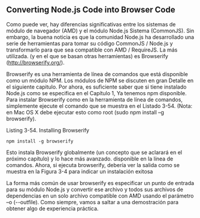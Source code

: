 ## Converting Node.js Code into Browser Code

Como puede ver, hay diferencias significativas entre los sistemas de módulo de navegador (AMD) y el módulo Node.js
Sistema (CommonJS). Sin embargo, la buena noticia es que la comunidad Node.js ha desarrollado una serie de herramientas para tomar
su código CommonJS / Node.js y transformarlo para que sea compatible con AMD / RequireJS. La más utilizada.
(y en el que se basan otras herramientas) es Browserify (http://browserify.org/).

Browserify es una herramienta de línea de comandos que está disponible como un módulo NPM. Los módulos de NPM se discuten en gran
Detalle en el siguiente capitulo. Por ahora, es suficiente saber que si tiene instalado Node.js como se especifica en el Capítulo 1,
Ya tenemos npm disponible. Para instalar Browserify como en la herramienta de línea de comandos, simplemente ejecute el comando que se muestra
en el Listado 3-54. (Nota: en Mac OS X debe ejecutar esto como root (sudo npm install –g browserify).

Listing 3-54. Installing Browserify

```
npm install -g browserify
```

Esto instala Browserify globalmente (un concepto que se aclarará en el próximo capítulo) y lo hace más avanzado.
disponible en la línea de comandos. Ahora, si ejecuta browserify, debería ver la salida como se muestra en la Figura 3-4 para indicar un
instalación exitosa

La forma más común de usar browserify es especificar un punto de entrada para su módulo Node.js y convertir ese archivo
y todos sus archivos de dependencias en un solo archivo compatible con AMD usando el parámetro –o (--outfile). Como siempre, vamos a
saltar a una demostración para obtener algo de experiencia práctica.